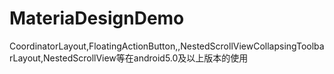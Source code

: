 # MateriaDesignDemo
CoordinatorLayout,FloatingActionButton,,NestedScrollViewCollapsingToolbarLayout,NestedScrollView等在android5.0及以上版本的使用
